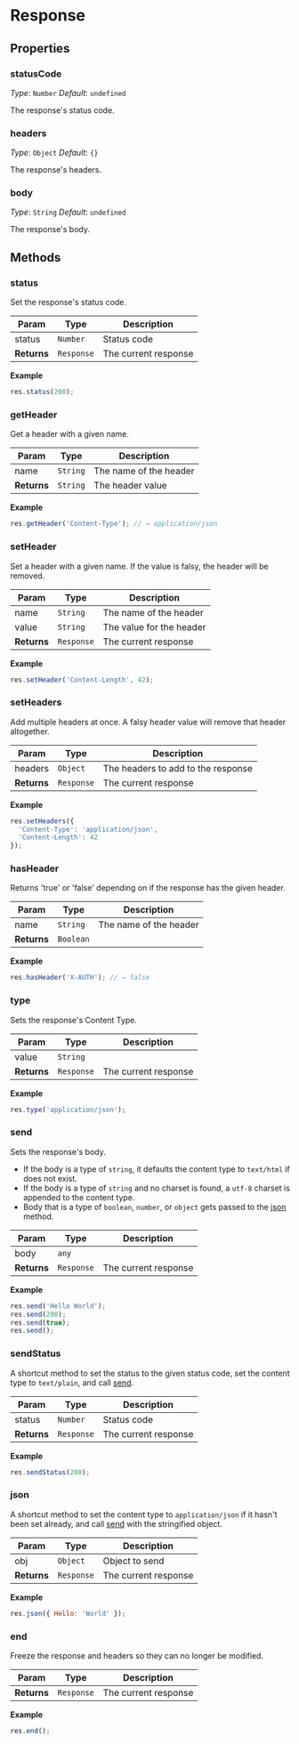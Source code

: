# Response

## Properties

### statusCode

_Type_: `Number`
_Default_: `undefined`

The response's status code.

### headers

_Type_: `Object`
_Default_: `{}`

The response's headers.

### body

_Type_: `String`
_Default_: `undefined`

The response's body.

## Methods

### status

Set the response's status code.

| Param | Type | Description |
|  ---  | ---  |     ---     |
| status | `Number` | Status code |
| __Returns__ | `Response` | The current response |

__Example__

```js
res.status(200);
```

### getHeader

Get a header with a given name.

| Param | Type | Description |
|  ---  | ---  |     ---     |
| name | `String` | The name of the header |
| __Returns__ | `String` | The header value |

__Example__

```js
res.getHeader('Content-Type'); // → application/json
```

### setHeader

Set a header with a given name. If the value is falsy, the header will be
removed.

| Param | Type | Description |
|  ---  | ---  |     ---     |
| name | `String` | The name of the header |
| value | `String` | The value for the header |
| __Returns__ | `Response` | The current response |

__Example__

```js
res.setHeader('Content-Length', 42);
```

### setHeaders

Add multiple headers at once. A falsy header value will remove that header
altogether.

| Param | Type | Description |
|  ---  | ---  |     ---     |
| headers | `Object` | The headers to add to the response |
| __Returns__ | `Response` | The current response |

__Example__

```js
res.setHeaders({
  'Content-Type': 'application/json',
  'Content-Length': 42
});
```

### hasHeader

Returns 'true' or 'false' depending on if the response has the given header.

| Param | Type | Description |
|  ---  | ---  |     ---     |
| name | `String` | The name of the header |
| __Returns__ | `Boolean` | &nbsp; |

__Example__

```js
res.hasHeader('X-AUTH'); // → false
```

### type

Sets the response's Content Type.

| Param | Type | Description |
|  ---  | ---  |     ---     |
| value | `String` | &nbsp; |
| __Returns__ | `Response` | The current response |

__Example__

```js
res.type('application/json');
```

### send

Sets the response's body.

- If the body is a type of `string`, it defaults the content type to `text/html` if does not exist.
- If the body is a type of `string` and no charset is found, a `utf-8` charset is appended to the content type.
- Body that is a type of `boolean`, `number`, or `object` gets passed to the [json](#json) method.

| Param | Type | Description |
|  ---  | ---  |     ---     |
| body | `any` | &nbsp; |
| __Returns__ | `Response` | The current response |

__Example__

```js
res.send('Hello World');
res.send(200);
res.send(true);
res.send();
```

### sendStatus

A shortcut method to set the status to the given status code, set the content
type to `text/plain`, and call [send](#send).

| Param | Type | Description |
|  ---  | ---  |     ---     |
| status | `Number` | Status code |
| __Returns__ | `Response` | The current response |

__Example__

```js
res.sendStatus(200);
```

### json

A shortcut method to set the content type to `application/json` if it hasn't
been set already, and call [send](#send) with the stringified object.

| Param | Type | Description |
|  ---  | ---  |     ---     |
| obj | `Object` | Object to send |
| __Returns__ | `Response` | The current response |

__Example__

```js
res.json({ Hello: 'World' });
```

### end

Freeze the response and headers so they can no longer be modified.

| Param | Type | Description |
|  ---  | ---  |     ---     |
| __Returns__ | `Response` | The current response |

__Example__

```js
res.end();
```
